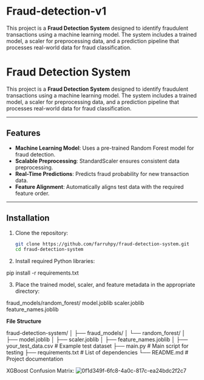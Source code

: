 # Fraud-detection-v1
This project is a **Fraud Detection System** designed to identify fraudulent transactions using a machine learning model. The system includes a trained model, a scaler for preprocessing data, and a prediction pipeline that processes real-world data for fraud classification.


# Fraud Detection System

This project is a **Fraud Detection System** designed to identify fraudulent transactions using a machine learning model. The system includes a trained model, a scaler for preprocessing data, and a prediction pipeline that processes real-world data for fraud classification.

---

## Features

- **Machine Learning Model**: Uses a pre-trained Random Forest model for fraud detection.
- **Scalable Preprocessing**: StandardScaler ensures consistent data preprocessing.
- **Real-Time Predictions**: Predicts fraud probability for new transaction data.
- **Feature Alignment**: Automatically aligns test data with the required feature order.

---

## Installation

1. Clone the repository:
   ```bash
   git clone https://github.com/farruhpy/fraud-detection-system.git
   cd fraud-detection-system

2. Install required Python libraries:


pip install -r requirements.txt




3. Place the trained model, scaler, and feature metadata in the appropriate directory:

fraud_models/random_forest/
model.joblib
scaler.joblib
feature_names.joblib

**File Structure**

fraud-detection-system/
│
├── fraud_models/
│   └── random_forest/
│       ├── model.joblib
│       ├── scaler.joblib
│       ├── feature_names.joblib
│
├── your_test_data.csv   # Example test dataset
├── main.py              # Main script for testing
├── requirements.txt     # List of dependencies
└── README.md            # Project documentation


XGBoost Confusion Matrix:
![0f1d349f-6fc8-4a0c-817c-ea24bdc2f2c7](https://github.com/user-attachments/assets/a3d987c4-509d-46d8-94f8-1045972ab933)





